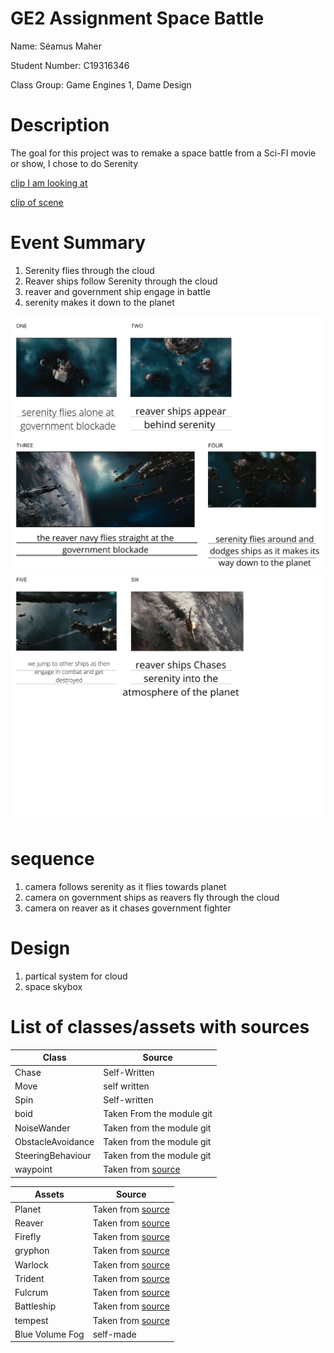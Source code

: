 # GE2 Assignment Space Battle
Name: Séamus Maher

Student Number: C19316346

Class Group: Game Engines 1, Dame Design

# Description
The goal for this project was to remake a space battle from a Sci-FI movie or show, I chose to do Serenity

[clip I am looking at](https://www.youtube.com/watch?v=X_VSJfHiNPA)

[clip of scene](https://www.youtube.com/watch?v=Uzqw_YAHTAo)

# Event Summary
1. Serenity flies through the cloud
2. Reaver ships follow Serenity through the cloud
3. reaver and government ship engage in battle
4. serenity makes it down to the planet

![image](1.jpg)
![image](2.jpg)

# sequence
1. camera follows serenity as it flies towards planet
2. camera on government ships as reavers fly through the cloud
3. camera on reaver as it chases government fighter

# Design
1. partical system for cloud
2. space skybox


# List of classes/assets with sources
 | Class | Source |
  | ----- | ----- |
  | Chase | Self-Written |
  | Move | self written |
  | Spin | Self-written |
  | boid | Taken From the module git |
  | NoiseWander | Taken from the module git |
  | ObstacleAvoidance | Taken from the module git |
  | SteeringBehaviour |Taken from the module git |
  | waypoint | Taken from [source](https://assetstore.unity.com/packages/tools/utilities/waypoints-free-143216) |
  
 | Assets | Source |
  | ----- | ----- |
  | Planet | Taken from [source](https://sketchfab.com/3d-models/planet-afroditi-64e2d191987d44bfb4ee87b56e6e61f8#download) |
  | Reaver | Taken from [source](https://sketchfab.com/3d-models/space-ship-373e07f27daf4b67868e1f5b0e740f34)|
  | Firefly | Taken from [source](https://sketchfab.com/3d-models/heavy-class-firefly-8d6694aa551942f1a262e2444fe9a109#download) |
  | gryphon | Taken from [source](https://sketchfab.com/3d-models/ac-307-gryphon-class-warp-fighter-9c576eca673a453d80c80c88c2622ca5) |
  | Warlock | Taken from [source](https://sketchfab.com/3d-models/warlock-class-destroyer-c24c9ec1ead541d2aca451d975fbe599#download) |
  | Trident | Taken from [source](https://sketchfab.com/3d-models/cx-4sv-trident-229021dccca34affaec799b44ac4ae9a#download) |
  | Fulcrum | Taken from [source](https://sketchfab.com/3d-models/fulcrum-class-corvette-e07ad366463c4ea8925a667db84dd2c5#download) |
  | Battleship | Taken from [source](https://sketchfab.com/3d-models/space-battleship-f194d7e32a974573bb9dece32da1d2a6#download) |
  | tempest | Taken from [source](https://sketchfab.com/3d-models/tempest-cc990aa27cb44acd9868abb9ef9e7e48) |
  | Blue Volume Fog | self-made |
